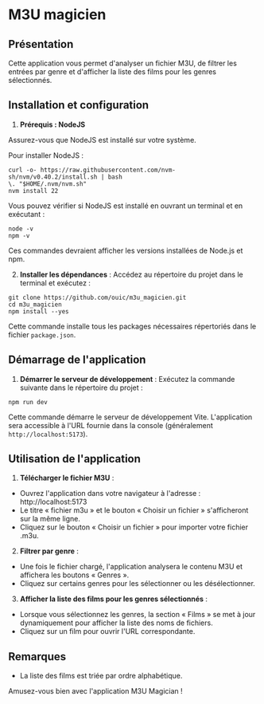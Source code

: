# M3U magicien

## Présentation

Cette application vous permet d'analyser un fichier M3U, de filtrer les entrées par genre et d'afficher la liste des films pour les genres sélectionnés.

## Installation et configuration

1. **Prérequis : NodeJS**

Assurez-vous que NodeJS est installé sur votre système.

Pour installer NodeJS :
```shell
curl -o- https://raw.githubusercontent.com/nvm-sh/nvm/v0.40.2/install.sh | bash
\. "$HOME/.nvm/nvm.sh"
nvm install 22
```

Vous pouvez vérifier si NodeJS est installé en ouvrant un terminal et en exécutant :
```shell
node -v
npm -v
```
Ces commandes devraient afficher les versions installées de Node.js et npm.

2. **Installer les dépendances** :
Accédez au répertoire du projet dans le terminal et exécutez :
```shell
git clone https://github.com/ouic/m3u_magicien.git
cd m3u_magicien
npm install --yes
```
Cette commande installe tous les packages nécessaires répertoriés dans le fichier `package.json`.

## Démarrage de l'application

1. **Démarrer le serveur de développement** :
Exécutez la commande suivante dans le répertoire du projet :
```shell
npm run dev
```
Cette commande démarre le serveur de développement Vite. L'application sera accessible à l'URL fournie dans la console (généralement `http://localhost:5173`).

## Utilisation de l'application

1. **Télécharger le fichier M3U** :
- Ouvrez l'application dans votre navigateur à l'adresse : http://localhost:5173
- Le titre « fichier m3u » et le bouton « Choisir un fichier » s'afficheront sur la même ligne.
- Cliquez sur le bouton « Choisir un fichier » pour importer votre fichier .m3u.
2. **Filtrer par genre** :
- Une fois le fichier chargé, l'application analysera le contenu M3U et affichera les boutons « Genres ».
- Cliquez sur certains genres pour les sélectionner ou les désélectionner.
3. **Afficher la liste des films pour les genres sélectionnés** :
- Lorsque vous sélectionnez les genres, la section « Films » se met à jour dynamiquement pour afficher la liste des noms de fichiers.
- Cliquez sur un film pour ouvrir l'URL correspondante.

## Remarques

- La liste des films est triée par ordre alphabétique.

Amusez-vous bien avec l'application M3U Magician !
